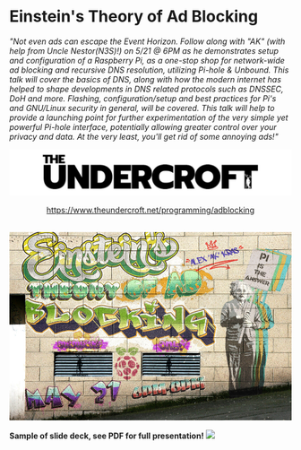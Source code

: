 # Einstein's Theory of Ad Blocking

*"Not even ads can escape the Event Horizon. Follow along with "AK" (with help from Uncle Nestor(N3S)!) on 5/21 @ 6PM as he demonstrates setup and configuration of a Raspberry Pi, as a one-stop shop for network-wide ad blocking and recursive DNS resolution, utilizing Pi-hole & Unbound. This talk will cover the basics of DNS, along with how the modern internet has helped to shape developments in DNS related protocols such as DNSSEC, DoH and more. Flashing, configuration/setup and best practices for Pi's and GNU/Linux security in general, will be covered. This talk will help to provide a launching point for further experimentation of the very simple yet powerful Pi-hole interface, potentially allowing greater control over your privacy and data. At the very least, you'll get rid of some annoying ads!"*

![](images/undercroft.jpg)
<p align="center">
   <a href="#">https://www.theundercroft.net/programming/adblocking</a> 
   <br><br>
</p>


![](images/poster.png.jpg)

**Sample of slide deck, see PDF for full presentation!**
![](images/final.png)
